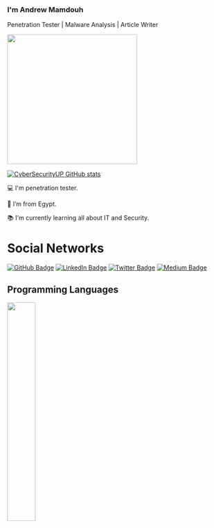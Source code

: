 
### I'm Andrew Mamdouh

Penetration Tester | Malware Analysis | Article Writer 
<br>

<img src="https://media.giphy.com/media/3oEjHWpiVIOGXT5l9m/giphy.gif" width="300">

</br>

[![CyberSecurityUP GitHub stats](https://github-readme-stats.vercel.app/api?username=andrewmamdouh122&theme=dark)](https://github.com/andrewmamdouh122/github-readme-stats)

:computer: I'm penetration tester.

:house_with_garden: I’m from Egypt.

:books: I'm currently learning all about IT and Security.


# Social Networks

[![GitHub Badge](https://img.shields.io/badge/GitHub-181717?style=for-the-badge&logo=github&logoColor=white&link=https://github.com/andrewmamdouh122)](https://github.com/andrewmamdouh122)
[![LinkedIn Badge](https://img.shields.io/badge/LinkedIn-0077B5?style=for-the-badge&logo=linkedin&logoColor=white&link=https://www.linkedin.com/in/andrew-mamdouh122)](https://www.linkedin.com/in/andrew-mamdouh122)
[![Twitter Badge](https://img.shields.io/badge/Twitter-1DA1F2?style=for-the-badge&logo=twitter&logoColor=white&link=https://x.com/0Xandrew122)](https://x.com/0Xandrew122)
[![Medium Badge](https://img.shields.io/badge/Medium-000000?style=for-the-badge&link=https://medium.com/@andrewmamdouh122)](https://medium.com/@andrewmamdouh122)




## Programming Languages
<img width="36%" src="https://github-readme-stats.vercel.app/api/top-langs/?username=andrewmamdouh122&layout=compact&theme=tokyonight"/>
